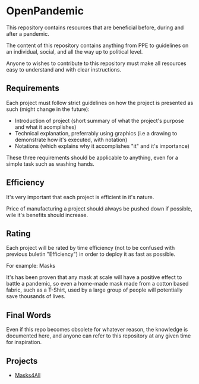 # OpenPandemic

This repository contains resources that are beneficial before, during and after a pandemic.

The content of this repository contains anything from PPE to guidelines on an individual, social, and all the way up to political level.

Anyone to wishes to contribute to this repository must make all resources easy to understand and with clear instructions.

## Requirements

Each project must follow strict guidelines on how the project is presented as such (might change in the future):

- Introduction of project (short summary of what the project's purpose and what it acomplishes)
- Technical explanation, preferrably using graphics (i.e a drawing to demonstrate how it's executed, with notation)
- Notations (which explains why it accomplishes "it" and it's importance)

These three requirements should be applicable to anything, even for a simple task such as washing hands.



## Efficiency

It's very important that each project is efficient in it's nature.

Price of manufacturing a project should always be pushed down if possible,
wile it's benefits should increase.

## Rating

Each project will be rated by time efficiency (not to be confused with previous buletin "Efficiency")
in order to deploy it as fast as possible.

For example: Masks

It's has been proven that any mask at scale will have a positive effect to battle a pandemic,
so even a home-made mask made from a cotton based fabric, such as a T-Shirt, used by a large group of people will potentially save thousands of lives.

## Final Words

Even if this repo becomes obsolete for whatever reason, the knowledge is documented here, and
anyone can refer to this repository at any given time for inspiration.


## Projects

- [Masks4All](https://www.masks4all.co)